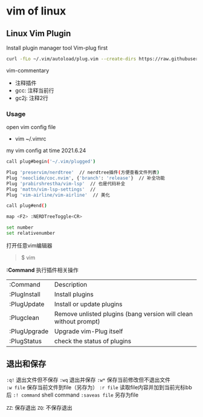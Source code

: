 # vim of linux

## Linux Vim Plugin

Install plugin manager tool Vim-plug first

```bash
curl -fLo ~/.vim/autoload/plug.vim --create-dirs https://raw.githubusercontent.com/junegunn/vim-plug/master/plug.vim
```

vim-commentary

- 注释插件
- gcc: 注释当前行
- gc2j: 注释2行

### Usage

open vim config file

- vim ~/.vimrc

my vim config at time 2021.6.24

```bash
call plug#begin('~/.vim/plugged')

Plug 'preservim/nerdtree'  // nerdtree插件(方便查看文件列表)
Plug 'neoclide/coc.nvim', {'branch': 'release'}  // 补全功能
Plug 'prabirshrestha/vim-lsp'  // 也是代码补全
Plug 'mattn/vim-lsp-settings'  // 
Plug 'vim-airline/vim-airline'  // 美化

call plug#end()

map <F2> :NERDTreeToggle<CR>

set number
set relativenumber
```

打开任意vim编辑器

> $ vim

**:Command** 执行插件相关操作

<table>
    <tr>
        <td>:Command</td>
        <td>Description</td>
    </tr>
    <tr>
        <td>:PlugInstall</td>
        <td>Install plugins</td>
    </tr>
    <tr>
        <td>:PlugUpdate</td>
        <td>Install or update plugins</td>
    </tr>
    <tr>
        <td>:Plugclean</td>
        <td>Remove unlisted plugins (bang version will clean without prompt)</td>
    </tr>
    <tr>
        <td>:PlugUpgrade</td>
        <td>Upgrade vim-Plug itself</td>
    </tr>
    <tr>
        <td>:PlugStatus</td>
        <td>check the status of plugins</td>
    </tr>
</table>  

## 退出和保存

`:q!` 退出文件但不保存
`:wq` 退出并保存
`:w*` 保存当前修改但不退出文件  
`:w file` 保存当前文件到file（另存为）
`:r file` 读取file内容并加到当前光标bb后
`:! command` shell command
`:saveas file` 另存为file

`ZZ`: 保存退出
`ZQ`: 不保存退出